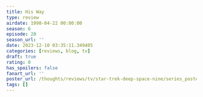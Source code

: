 ```yaml
---
title: His Way
type: review
airdate: 1998-04-22 00:00:00
season: 6
episode: 20
season_url: ''
date: 2023-12-10 03:35:11.349405
categories: [reviews, blog, tv]
draft: true
rating: 0
has_spoilers: false
fanart_url: ''
poster_url: /thoughts/reviews/tv/star-trek-deep-space-nine/series_poster.jpg
tags: []
---
```


